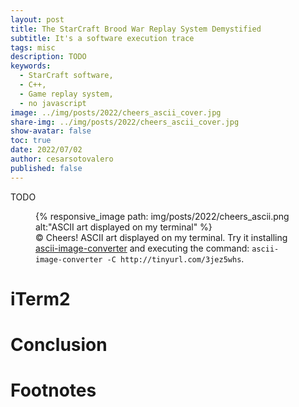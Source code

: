 ```yaml
---
layout: post
title: The StarCraft Brood War Replay System Demystified
subtitle: It's a software execution trace
tags: misc
description: TODO
keywords:
  - StarCraft software,
  - C++,
  - Game replay system,
  - no javascript
image: ../img/posts/2022/cheers_ascii_cover.jpg
share-img: ../img/posts/2022/cheers_ascii_cover.jpg
show-avatar: false
toc: true
date: 2022/07/02
author: cesarsotovalero
published: false
---
```


TODO


<figure class="jb_picture">
  {% responsive_image path: img/posts/2022/cheers_ascii.png alt:"ASCII art displayed on my terminal" %}
  <figcaption class="stroke"> 
    &#169; Cheers! ASCII art displayed on my terminal. Try it installing <a href="https://github.com/TheZoraiz/ascii-image-converter">ascii-image-converter</a> and executing the command: <code class="language-bash highlighter-rouge">ascii-image-converter -C http://tinyurl.com/3jez5whs</code>.
  </figcaption>
</figure>

# iTerm2


# Conclusion


# Footnotes

